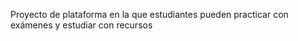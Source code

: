 Proyecto de plataforma en la que estudiantes pueden practicar con exámenes y estudiar con recursos 
